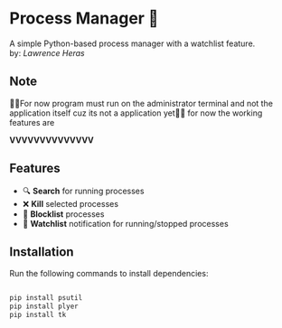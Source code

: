 # Process Manager 🚀  
A simple Python-based process manager with a watchlist feature.  
by: *Lawrence Heras*

## Note
🤷‍♂️For now program must run on the administrator terminal and not the application itself cuz its not a application yet🤷‍♂️
for now the working features are

****VVVVVVVVVVVVVV****
## Features  
- 🔍 **Search** for running processes  
- ❌ **Kill** selected processes  
- 🚫 **Blocklist** processes  
- 👀 **Watchlist** notification for running/stopped processes  

## Installation  
Run the following commands to install dependencies:  

```sh

pip install psutil  
pip install plyer  
pip install tk  
